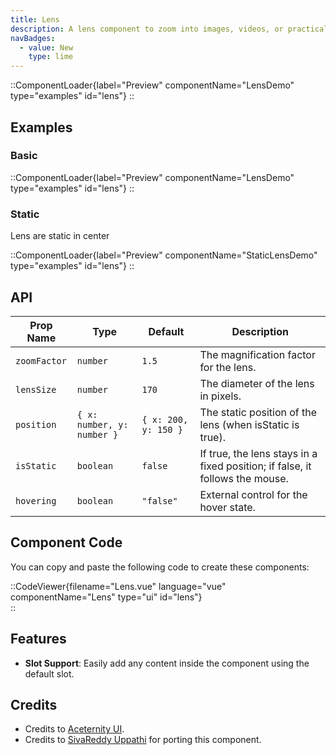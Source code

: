 ```yaml
---
title: Lens
description: A lens component to zoom into images, videos, or practically anything.
navBadges:
  - value: New
    type: lime
---
```


::ComponentLoader{label="Preview" componentName="LensDemo" type="examples" id="lens"}
::

## Examples

### Basic

::ComponentLoader{label="Preview" componentName="LensDemo" type="examples" id="lens"}
::

### Static

Lens are static in center

::ComponentLoader{label="Preview" componentName="StaticLensDemo" type="examples" id="lens"}
::

## API

| Prop Name | Type     | Default | Description                                                     |
| --------- | -------- | ------- | --------------------------------------------------------------- |
| `zoomFactor`   | `number` |   `1.5`   | The magnification factor for the lens.               |
| `lensSize` | `number` |  `170` | The diameter of the lens in pixels. |
| `position` | `{ x: number, y: number }` | `{ x: 200, y: 150 }` | The static position of the lens (when isStatic is true). |
| `isStatic` | `boolean` | `false` | If true, the lens stays in a fixed position; if false, it follows the mouse. |
| `hovering` | `boolean` | `"false"` | External control for the hover state. |

## Component Code

You can copy and paste the following code to create these components:

::CodeViewer{filename="Lens.vue" language="vue" componentName="Lens" type="ui" id="lens"}  
::

## Features

- **Slot Support**: Easily add any content inside the component using the default slot.

## Credits

- Credits to [Aceternity UI](https://ui.aceternity.com/components/wavy-background).
- Credits to [SivaReddy Uppathi](https://github.com/sivareddyuppathi) for porting this component.
